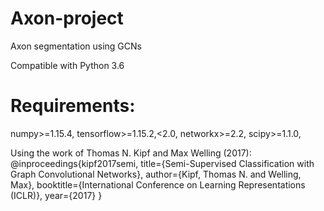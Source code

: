 # Axon-project
Axon segmentation using GCNs

Compatible with Python 3.6

# Requirements: 

numpy>=1.15.4, 
tensorflow>=1.15.2,<2.0,
networkx>=2.2,
scipy>=1.1.0,


Using the work of Thomas N. Kipf and  Max Welling (2017):
@inproceedings{kipf2017semi,
  title={Semi-Supervised Classification with Graph Convolutional Networks},
  author={Kipf, Thomas N. and Welling, Max},
  booktitle={International Conference on Learning Representations (ICLR)},
  year={2017}
}
